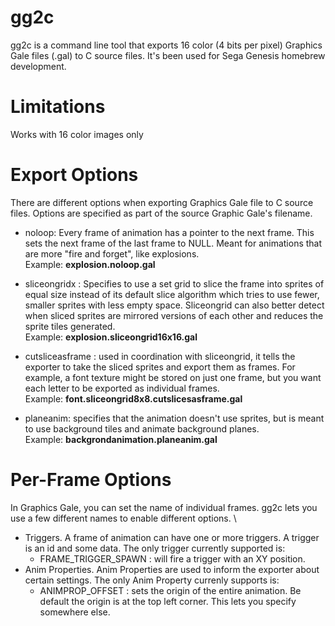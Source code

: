 # gg2c
gg2c is a command line tool that exports 16 color (4 bits per pixel) Graphics Gale files (.gal) to C source files. It's been used for Sega Genesis homebrew development.

# Limitations

Works with 16 color images only


# Export Options

There are different options when exporting Graphics Gale file to C source files. Options are specified as part of the source Graphic Gale's filename.

* noloop: Every frame of animation has a pointer to the next frame. This sets the next frame of the last frame to NULL. Meant for animations that are more "fire and forget", like explosions. \
   Example: **explosion.noloop.gal**
  
* sliceongrid<W>x<H> : Specifies to use a set grid to slice the frame into sprites of equal size instead of its default slice algorithm which tries to use fewer, smaller sprites with less empty space. Sliceongrid can also better detect when sliced sprites are mirrored versions of each other and reduces the sprite tiles generated.\
   Example: **explosion.sliceongrid16x16.gal**
* cutsliceasframe : used in coordination with sliceongrid, it tells the exporter to take the sliced sprites and export them as frames. For example, a font texture might be stored on just one frame, but you want each letter to be exported as individual frames.\
   Example: **font.sliceongrid8x8.cutslicesasframe.gal**
 * planeanim: specifies that the animation doesn't use sprites, but is meant to use background tiles and animate background planes.\
    Example: **backgrondanimation.planeanim.gal**

# Per-Frame Options
   
   In Graphics Gale, you can set the name of individual frames. gg2c lets you use a few different names to enable different options. \
   * Triggers. A frame of animation can have one or more triggers. A trigger is an id and some data. The only trigger currently supported is:
       * FRAME_TRIGGER_SPAWN <X> <Y> : will fire a trigger with an XY position. 
   * Anim Properties. Anim Properties are used to inform the exporter about certain settings. The only Anim Property currenly supports is:
       * ANIMPROP_OFFSET <X> <Y> : sets the origin of the entire animation. Be default the origin is at the top left corner. This lets you specify somewhere else.
